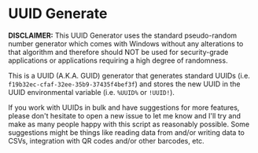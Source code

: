 # UUID Generate
**DISCLAIMER:** This UUID Generator uses the standard pseudo-random number generator which comes with Windows without any alterations to that algorithm and therefore should NOT be used for security-grade applications or applications requiring a high degree of randomness.

This is a UUID (A.K.A. GUID) generator that generates standard UUIDs (i.e. `f19b32ec-cfaf-32ee-35b9-37435f4bef3f`) and stores the new UUID in the UUID environmental variable (i.e. `%UUID%` or `!UUID!`).

If you work with UUIDs in bulk and have suggestions for more features, please don't hesitate to open a new issue to let me know and I'll try and make as many people happy with this script as reasonably possible. Some suggestions might be things like reading data from and/or writing data to CSVs, integration with QR codes and/or other barcodes, etc.
